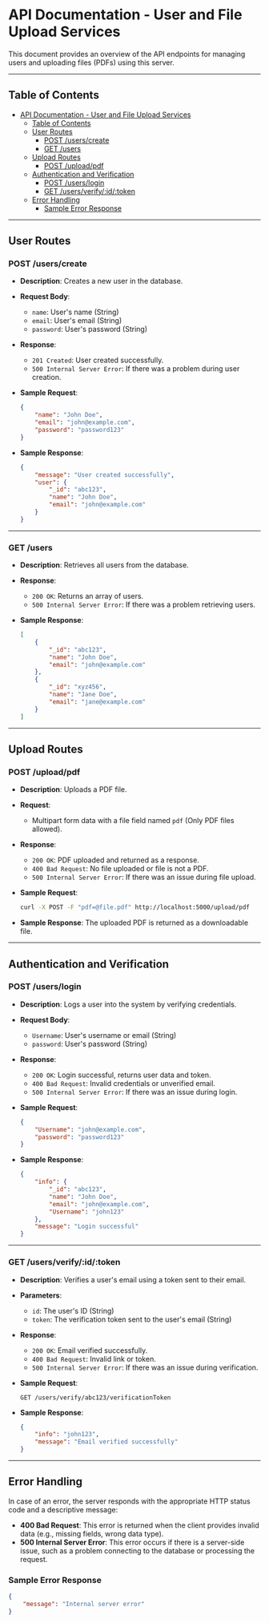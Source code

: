 # API Documentation - User and File Upload Services

This document provides an overview of the API endpoints for managing users and uploading files (PDFs) using this server.

---

## Table of Contents

- [API Documentation - User and File Upload Services](#api-documentation---user-and-file-upload-services)
  - [Table of Contents](#table-of-contents)
  - [User Routes](#user-routes)
    - [POST /users/create](#post-userscreate)
    - [GET /users](#get-users)
  - [Upload Routes](#upload-routes)
    - [POST /upload/pdf](#post-uploadpdf)
  - [Authentication and Verification](#authentication-and-verification)
    - [POST /users/login](#post-userslogin)
    - [GET /users/verify/:id/:token](#get-usersverifyidtoken)
  - [Error Handling](#error-handling)
    - [Sample Error Response](#sample-error-response)

---

## User Routes

### POST /users/create

- **Description**: Creates a new user in the database.
- **Request Body**:
    - `name`: User's name (String)
    - `email`: User's email (String)
    - `password`: User's password (String)
- **Response**:
    - `201 Created`: User created successfully.
    - `500 Internal Server Error`: If there was a problem during user creation.
- **Sample Request**:

    ```json
    {
        "name": "John Doe",
        "email": "john@example.com",
        "password": "password123"
    }
    ```

- **Sample Response**:

    ```json
    {
        "message": "User created successfully",
        "user": {
            "_id": "abc123",
            "name": "John Doe",
            "email": "john@example.com"
        }
    }
    ```

---

### GET /users

- **Description**: Retrieves all users from the database.
- **Response**:
    - `200 OK`: Returns an array of users.
    - `500 Internal Server Error`: If there was a problem retrieving users.
- **Sample Response**:

    ```json
    [
        {
            "_id": "abc123",
            "name": "John Doe",
            "email": "john@example.com"
        },
        {
            "_id": "xyz456",
            "name": "Jane Doe",
            "email": "jane@example.com"
        }
    ]
    ```

---

## Upload Routes

### POST /upload/pdf

- **Description**: Uploads a PDF file.
- **Request**:
    - Multipart form data with a file field named `pdf` (Only PDF files allowed).
- **Response**:
    - `200 OK`: PDF uploaded and returned as a response.
    - `400 Bad Request`: No file uploaded or file is not a PDF.
    - `500 Internal Server Error`: If there was an issue during file upload.
- **Sample Request**:

    ```bash
    curl -X POST -F "pdf=@file.pdf" http://localhost:5000/upload/pdf
    ```

- **Sample Response**:
    The uploaded PDF is returned as a downloadable file.

---

## Authentication and Verification

### POST /users/login

- **Description**: Logs a user into the system by verifying credentials.
- **Request Body**:
    - `Username`: User's username or email (String)
    - `password`: User's password (String)
- **Response**:
    - `200 OK`: Login successful, returns user data and token.
    - `400 Bad Request`: Invalid credentials or unverified email.
    - `500 Internal Server Error`: If there was an issue during login.
- **Sample Request**:

    ```json
    {
        "Username": "john@example.com",
        "password": "password123"
    }
    ```

- **Sample Response**:

    ```json
    {
        "info": {
            "_id": "abc123",
            "name": "John Doe",
            "email": "john@example.com",
            "Username": "john123"
        },
        "message": "Login successful"
    }
    ```

---

### GET /users/verify/:id/:token

- **Description**: Verifies a user's email using a token sent to their email.
- **Parameters**:
    - `id`: The user's ID (String)
    - `token`: The verification token sent to the user's email (String)
- **Response**:
    - `200 OK`: Email verified successfully.
    - `400 Bad Request`: Invalid link or token.
    - `500 Internal Server Error`: If there was an issue during verification.
- **Sample Request**:

    ```
    GET /users/verify/abc123/verificationToken
    ```

- **Sample Response**:

    ```json
    {
        "info": "john123",
        "message": "Email verified successfully"
    }
    ```

---

## Error Handling

In case of an error, the server responds with the appropriate HTTP status code and a descriptive message:

- **400 Bad Request**: This error is returned when the client provides invalid data (e.g., missing fields, wrong data type).
- **500 Internal Server Error**: This error occurs if there is a server-side issue, such as a problem connecting to the database or processing the request.

### Sample Error Response

```json
{
    "message": "Internal server error"
}
